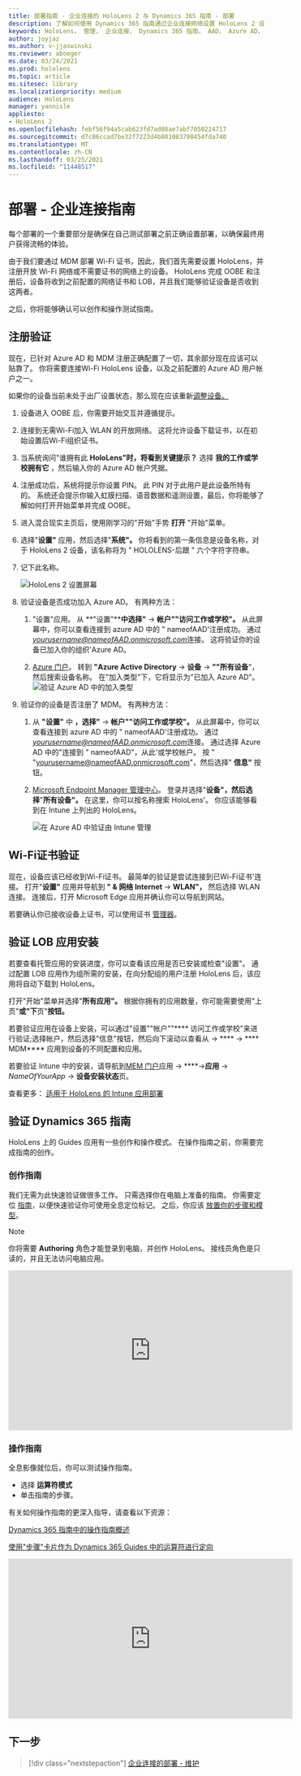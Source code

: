 ```yaml
---
title: 部署指南 - 企业连接的 HoloLens 2 与 Dynamics 365 指南 - 部署
description: 了解如何使用 Dynamics 365 指南通过企业连接网络设置 HoloLens 2 设备的部署。
keywords: HoloLens， 管理， 企业连接， Dynamics 365 指南， AAD， Azure AD， MDM， 移动设备管理
author: joyjaz
ms.author: v-jjaswinski
ms.reviewer: aboeger
ms.date: 03/24/2021
ms.prod: hololens
ms.topic: article
ms.sitesec: library
ms.localizationpriority: medium
audience: HoloLens
manager: yannisle
appliesto:
- HoloLens 2
ms.openlocfilehash: febf56f94a5cab623fd7ad08ae7abf7050224717
ms.sourcegitcommit: d7c86ccad7be32f7223d4b801083798454fda740
ms.translationtype: MT
ms.contentlocale: zh-CN
ms.lasthandoff: 03/25/2021
ms.locfileid: "11448517"
---
```

# <a name="deploy---corporate-connected-guide"></a>部署 - 企业连接指南

每个部署的一个重要部分是确保在自己测试部署之前正确设置部署，以确保最终用户获得流畅的体验。

由于我们要通过 MDM 部署 Wi-Fi 证书，因此，我们首先需要设置 HoloLens，并注册开放 Wi-Fi 网络或不需要证书的网络上的设备。 HoloLens 完成 OOBE 和注册后，设备将收到之前配置的网络证书和 LOB，并且我们能够验证设备是否收到这两者。

之后，你将能够确认可以创作和操作测试指南。

## <a name="enrollment-validation"></a>注册验证

现在，已针对 Azure AD 和 MDM 注册正确配置了一切，其余部分现在应该可以贴靠了。 你将需要连接Wi-Fi HoloLens 设备，以及之前配置的 Azure AD 用户帐户之一。

如果你的设备当前未处于出厂设置状态，那么现在应该重新[调整设备。](https://docs.microsoft.com/hololens/hololens-recovery#clean-reflash-the-device)

1. 设备进入 OOBE 后，你需要开始交互并遵循提示。

2. 连接到无需Wi-Fi加入 WLAN 的开放网络。 这将允许设备下载证书，以在初始设置后Wi-Fi组织证书。

3. 当系统询问"谁拥有此 **HoloLens"时，将看到关键提示？** 选择 **我的工作或学校拥有它** ，然后输入你的 Azure AD 帐户凭据。

4. 注册成功后，系统将提示你设置 PIN。 此 PIN 对于此用户是此设备所特有的。 系统还会提示你输入虹膜扫描、语音数据和遥测设置，最后，你将能够了解如何打开开始菜单并完成 OOBE。

5. 进入混合现实主页后，使用刚学习的"开始"手势 **打开** "开始"菜单。

6. 选择"**设置"** 应用，然后选择"**系统"。** 你将看到的第一条信息是设备名称，对于 HoloLens 2 设备，该名称将为 &quot; HOLOLENS-后跟 &quot; 六个字符字符串。

7. 记下此名称。

    ![HoloLens 2 设置屏幕](./images/hololens2-settings-about.jpg)

8. 验证设备是否成功加入 Azure AD。 有两种方法：

    1.  "设置"应用。 从 **"设置"****中选择"**  ->  **帐户""访问工作或学校"。** 从此屏幕中，你可以查看连接到 azure AD 中的 &quot; nameofAAD&#39;注册成功。 通过 *yourusername@nameofAAD.onmicrosoft.com*连接。 这将验证你的设备已加入你的组织&#39;Azure AD。

    1. [Azure 门户](https://portal.azure.com/#home)。 转到 **"Azure Active Directory**  ->  **设备**  ->  **""所有设备**"，然后搜索设备名称。 在"加入类型"下，它将显示为"已加入 Azure AD"。
        ![验证 Azure AD 中的加入类型](./images/hololens2-devices-all-devices.png)

9. 验证你的设备是否注册了 MDM。 有两种方法：

    1. 从 **"设置"** 中 **，选择"**  ->  **帐户""访问工作或学校"。** 从此屏幕中，你可以查看连接到 azure AD 中的 &quot; nameofAAD&#39;注册成功。 通过 *yourusername@nameofAAD.onmicrosoft.com*连接。 通过选择 Azure AD 中的"连接到 &quot; nameofAAD"，从此&#39;或学校帐户。 按 &quot; "yourusername@nameofAAD.onmicrosoft.com"，然后选择" **信息"** 按钮。

    1. [Microsoft Endpoint Manager 管理中心](https://endpoint.microsoft.com/#home)。 登录并选择"**设备"，然后选择**"**所有设备"。** 在这里，你可以按名称搜索 HoloLens&#39;。 你应该能够看到在 Intune 上列出的 HoloLens。

        ![在 Azure AD 中验证由 Intune 管理](./images/hololens2-devices-all-devices2.png)


## <a name="wi-fi-certificate-validation"></a>Wi-Fi证书验证

现在，设备应该已经收到Wi-Fi证书。 最简单的验证是尝试连接到已Wi-Fi证书&#39;连接。 打开"**设置"** 应用并导航到 **" &amp; 网络 Internet**  ->  **WLAN"，** 然后选择 WLAN 连接。 连接后，打开 Microsoft Edge 应用并确认你可以导航到网站。

若要确认你已接收设备上证书，可以使用证书 [管理器](https://docs.microsoft.com/hololens/certificate-manager)。

## <a name="validate-lob-app-install"></a>验证 LOB 应用安装

若要查看托管应用的安装进度，你可以查看该应用是否已安装或检查"设置"。 通过配置 LOB 应用作为组所需的安装，在向分配组的用户注册 HoloLens 后，该应用将自动下载到 HoloLens。

打开"开始"菜单并选择"**所有应用"。** 根据你拥有的应用数量，你可能需要使用"上页"**或"下**页"**按钮。**

若要验证应用在设备上安装，可以通过"设置""帐户""**** 访问工作或学校"来进行验证;选择帐户，然后选择"信息"按钮，然后向下滚动以查看从  ->  ****  ->  **** MDM**** 应用到设备的不同配置和应用。

若要验证 Intune 中的安装，请导航到[MEM 门户](https://endpoint.microsoft.com/#home)应用  ->  ****->**应用**  -> *NameOfYourApp*  ->  **设备安装状态**页。

查看更多： [适用于 HoloLens 的 Intune 应用部署](https://docs.microsoft.com/hololens/app-deploy-intune)

## <a name="validate-dynamics-365-guides"></a>验证 Dynamics 365 指南

HoloLens 上的 Guides 应用有一些创作和操作模式。 在操作指南之前，你需要完成指南的创作。

### <a name="authoring-the-guide"></a>创作指南

我们无需为此快速验证做很多工作。 只需选择你在电脑上准备的指南。 你需要定位 [指南](https://docs.microsoft.comdynamics365/mixed-reality/guides/hololens-app-anchor)，以便快速验证你可使用全息定位标记。 之后，你应该 [放置你的步骤和模型](https://docs.microsoft.com/dynamics365/mixed-reality/guides/hololens-app-orientation)。

>[!NOTE]
> 你将需要 **Authoring** 角色才能登录到电脑，并创作 HoloLens。 接线员角色是只读的，并且无法访问电脑应用。

<iframe width="560" height="315" src="https://www.youtube.com/embed/poE7s7_zWDE" frameborder="0" allow="accelerometer; autoplay; clipboard-write; encrypted-media; gyroscope; picture-in-picture" allowfullscreen></iframe>

### <a name="operating-the-guide"></a>操作指南

全息影像就位后，你可以测试操作指南。 
- 选择 **运算符模式**
- 单击指南的步骤。

有关如何操作指南的更深入指导，请查看以下资源：

[Dynamics 365 指南中的操作指南概述](https://docs.microsoft.com/dynamics365/mixed-reality/guides/operator-overview)

[使用"步骤"卡片作为 Dynamics 365 Guides 中的运算符进行定向](https://docs.microsoft.com/dynamics365/mixed-reality/guides/operator-step-card-orientation)

<iframe width="560" height="315" src="https://www.youtube.com/embed/9s41BKGHVL8" frameborder="0" allow="accelerometer; autoplay; clipboard-write; encrypted-media; gyroscope; picture-in-picture" allowfullscreen></iframe>

## <a name="next-step"></a>下一步 
> [!div class="nextstepaction"]
> [企业连接的部署 - 维护](hololens2-corp-connected-maintain.md)
